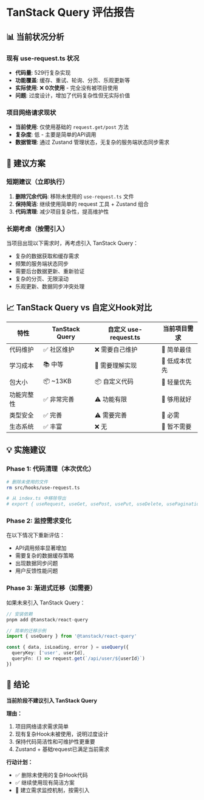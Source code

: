 # TanStack Query 评估报告

## 📊 当前状况分析

### 现有 use-request.ts 状况
- **代码量**: 529行复杂实现
- **功能覆盖**: 缓存、重试、轮询、分页、乐观更新等
- **实际使用**: ❌ **0次使用** - 完全没有被项目使用
- **问题**: 过度设计，增加了代码复杂性但无实际价值

### 项目网络请求现状
- **当前使用**: 仅使用基础的 `request.get/post` 方法
- **复杂度**: 低 - 主要是简单的API调用
- **数据管理**: 通过 Zustand 管理状态，无复杂的服务端状态同步需求

## 🎯 建议方案

### 短期建议（立即执行）
1. **删除冗余代码**: 移除未使用的 `use-request.ts` 文件
2. **保持简洁**: 继续使用简单的 request 工具 + Zustand 组合
3. **代码清理**: 减少项目复杂性，提高维护性

### 长期考虑（按需引入）
当项目出现以下需求时，再考虑引入 TanStack Query：
- 复杂的数据获取和缓存需求
- 频繁的服务端状态同步
- 需要后台数据更新、重新验证
- 复杂的分页、无限滚动
- 乐观更新、数据同步冲突处理

## 📈 TanStack Query vs 自定义Hook对比

| 特性 | TanStack Query | 自定义 use-request.ts | 当前项目需求 |
|-----|----------------|---------------------|-------------|
| 代码维护 | ✅ 社区维护 | ❌ 需要自己维护 | 🎯 简单最佳 |
| 学习成本 | 📚 中等 | 📖 需要理解实现 | 🎯 低成本优先 |
| 包大小 | 📦 ~13KB | 📦 自定义代码 | 🎯 轻量优先 |
| 功能完整性 | ✅ 非常完善 | ⚠️ 功能有限 | 🎯 够用就好 |
| 类型安全 | ✅ 完善 | ⚠️ 需要完善 | 🎯 必需 |
| 生态系统 | ✅ 丰富 | ❌ 无 | 🎯 暂不需要 |

## 💡 实施建议

### Phase 1: 代码清理（本次优化）
```bash
# 删除未使用的文件
rm src/hooks/use-request.ts

# 从 index.ts 中移除导出
# export { useRequest, useGet, usePost, usePut, useDelete, usePagination } from './use-request'
```

### Phase 2: 监控需求变化
在以下情况下重新评估：
- API调用频率显著增加
- 需要复杂的数据缓存策略
- 出现数据同步问题
- 用户反馈性能问题

### Phase 3: 渐进式迁移（如需要）
如果未来引入 TanStack Query：
```typescript
// 安装依赖
pnpm add @tanstack/react-query

// 简单的迁移示例
import { useQuery } from '@tanstack/react-query'

const { data, isLoading, error } = useQuery({
  queryKey: ['user', userId],
  queryFn: () => request.get(`/api/user/${userId}`)
})
```

## 🎯 结论

**当前阶段不建议引入 TanStack Query**

**理由：**
1. 项目网络请求需求简单
2. 现有复杂Hook未被使用，说明过度设计
3. 保持代码简洁性和可维护性更重要
4. Zustand + 基础request已满足当前需求

**行动计划：**
- ✅ 删除未使用的复杂Hook代码
- ✅ 继续使用现有简洁方案
- 📝 建立需求监控机制，按需引入
